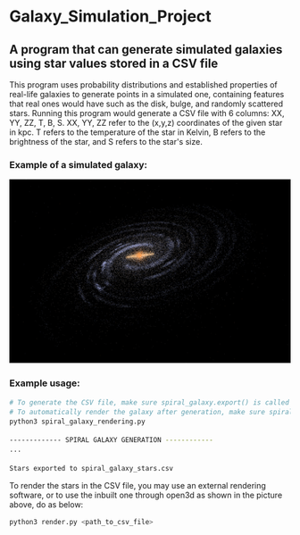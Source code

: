 # Galaxy_Simulation_Project
## A program that can generate simulated galaxies using star values stored in a CSV file
This program uses probability distributions and established properties of real-life galaxies to generate points in a simulated one, containing features that real ones would have such as the disk, bulge, and randomly scattered stars. Running this program would generate a CSV file with 6 columns: XX, YY, ZZ, T, B, S. XX, YY, ZZ refer to the (x,y,z) coordinates of the given star in kpc. T refers to the temperature of the star in Kelvin, B refers to the brightness of the star, and S refers to the star's size. 

### Example of a simulated galaxy: 
![Spiral Galaxy Simulation Example](SpiralGalaxyExample.jpg)

### Example usage: 
```bash
# To generate the CSV file, make sure spiral_galaxy.export() is called in the script
# To automatically render the galaxy after generation, make sure spiral_galaxy.render() is called in the script
python3 spiral_galaxy_rendering.py

------------- SPIRAL GALAXY GENERATION ------------
... 

Stars exported to spiral_galaxy_stars.csv
```

To render the stars in the CSV file, you may use an external rendering software, or to use the inbuilt one through open3d as shown in the picture above, do as below: 
```bash
python3 render.py <path_to_csv_file>
```